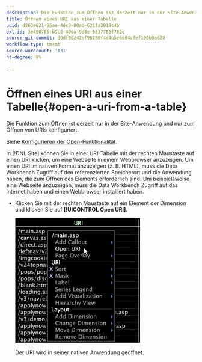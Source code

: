 ```yaml
---
description: Die Funktion zum Öffnen ist derzeit nur in der Site-Anwendung und nur zum Öffnen von URIs konfiguriert.
title: Öffnen eines URI aus einer Tabelle
uuid: d863e621-96ae-4dc0-80ab-621fa2019c4b
exl-id: 3e498786-b9c3-40da-9d0e-5337783f782c
source-git-commit: d9df90242ef96188f4e4b5e6d04cfef196b0a628
workflow-type: tm+mt
source-wordcount: '131'
ht-degree: 9%

---
```


# Öffnen eines URI aus einer Tabelle{#open-a-uri-from-a-table}

Die Funktion zum Öffnen ist derzeit nur in der Site-Anwendung und nur zum Öffnen von URIs konfiguriert.

Siehe [Konfigurieren der Open-Funktionalität](../../../../home/c-get-started/c-intf-anlys-ftrs/c-config-open-funct.md#concept-854e6dc8bef34e6aa4ccfb7a8929af4d).

In [!DNL Site] können Sie in einer URI-Tabelle mit der rechten Maustaste auf einen URI klicken, um eine Webseite in einem Webbrowser anzuzeigen. Um einen URI im nativen Format anzuzeigen (z. B. HTML), muss die Data Workbench Zugriff auf den referenzierten Speicherort und die Anwendung haben, die zum Öffnen des Elements erforderlich sind. Um beispielsweise eine Webseite anzuzeigen, muss die Data Workbench Zugriff auf das Internet haben und einen Webbrowser installiert haben.

* Klicken Sie mit der rechten Maustaste auf ein Element der Dimension und klicken Sie auf **[!UICONTROL Open URI]**.

   ![](assets/mnu_Table_OpenURI.png)

   Der URI wird in seiner nativen Anwendung geöffnet.
